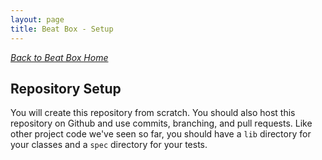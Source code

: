 ```yaml
---
layout: page
title: Beat Box - Setup
---
```


_[Back to Beat Box Home](./index)_

## Repository Setup

You will create this repository from scratch. You should also host this repository on Github and use commits, branching, and pull requests. Like other project code we've seen so far, you should have a `lib` directory for your classes and a `spec` directory for your tests.